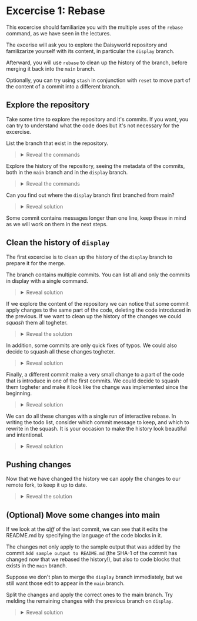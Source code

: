 # Excercise 1: Rebase

This excercise should familiarize you with the multiple uses of the `rebase` command, as we have seen in the lectures.

The excerise will ask you to explore the Daisyworld repository and familizarize yourself with its content, in particular the `display` branch.

Afterward, you will use `rebase` to clean up the history of the branch, before merging it back into the `main` branch.

Optionally, you can try using `stash` in conjunction with `reset` to move part of the content of a commit into a different branch.

## Explore the repository

Take some time to explore the repository and it's commits. If you want, you can try to understand what the code does but it's not necessary for the excercise.

List the branch that exist in the repository.

> <details><summary>Reveal the commands</summary>
>
> `git branch --list` (or just `git branch`) will list all the branches that are present in the local repository.
>
>Since we just cloned the repository, some branches are still only on the remote repository. You can see remote branches with the `--remote` or all branches with
>
>```bash
>git branch --all
>```
>
></details>

Explore the history of the repository, seeing the metadata of the commits, both in the `main` branch and in the `display` branch.

><details><summary>Reveal the commands</summary>
>
>To explore the history of the repository you can you the `git log` command.
>
>To change to the `display` branch you can use:
>
>```bash
>git switch display
>```
>
>This branch doesn't exists locally, but the name matches a remote branch. Git will behave as expected:
>
>```text
>Branch 'display' set up to track remote branch 'display' from 'origin'.
>Switched to a new branch 'display'
>```
>
></details>

Can you find out where the `display` branch first branched from main?

><details><summary>Reveal solution</summary>
>
>The two branches diverged after the commit:
>
>```text
>* e172778 Add daisies spreading step
>```
>
>You can find this out by comparing the commit history of the two branches.
>
>A visual way to do it is with:
>
>```bash
>git log --graph --oneline --all
>```
>
>Which will print something similar to:
>
>```text
>...
>* 6b8ed49 Add print method to World
>* 454ed2e Add ostream operator
>| * 5cae577 (main) Add simulation steps
>|/
>* e172778 Add daisies spreading step
>* a216c3d Add build folder to gitignore and remove it
>...
>```
>
>In which you can see the branching point.
>
></details>

Some commit contains messages longer than one line, keep these in mind as we will work on them in the next steps.

## Clean the history of `display`

The first excercise is to clean up the history of the `display` branch to prepare it for the merge.

The branch contains multiple commits. You can list all and only the commits in display with a single command.

><details><summary>Reveal solution</summary>
>
>```bash
>git log --oneline main..display
>```
>
>This command will show in a pretty format, all the commit that are reachable from `display`, but are not reachable from `main`
>
></details>

If we explore the content of the repository we can notice that some commit apply changes to the same part of the code, deleting the code introduced in the previous.
If we want to clean up the history of the changes we could *squash* them all togheter.

><details><summary>Reveal the solution</summary>
>
>The commits in question are
>
>```text
>* 9ca1648 Add correct print implementation
>* acb516e Revert "Add print method to World"
>* 6b8ed49 Add print method to World
>```
>
>Commit `acb516e` is a revert of commit `6b8ed49`. Commit `9ca1648` implements the correct version of the function.
>
></details>

In addition, some commits are only quick fixes of typos. We could also decide to squash all these changes togheter.

><details><summary>Reveal solution</summary>
>
>```text
>* 21bc547 Update README.md
>* d30c784 Ops, it is under
>* 8456bf8 Add sample output to README.md
>```
>
>Commit `8456bf8` adds some content to the README.md file.
>Commit `d30c784` simply replace the world above with below.
>Commit `21bc547` looks like it's written by a different author, probably from the Github user interface. It fixes a spelling mistake and adds a new line at the end of the file (notice how that is signalled in the *diff*).
>
>These three commands can all be squashed togheter.
>
></details>

Finally, a different commit make a very small change to a part of the code that is introduce in one of the first commits. We could decide to squash them togheter and make it look like the change was implemented since the beginning.

><details><summary>Reveal solution</summary>
>
>Commit `c04fb10` replace the character used in commit `454ed2e` with emojis.
>
>By using switch to move to the previous commit we can see the difference `c04fb10` makes in excecution.
>
>```bash
>git switch --detach c04fb10~
>```
>
>See the `README.md` in the repository for istruction on how to compile and run the simulation.
>
></details>

We can do all these changes with a single run of interactive rebase.
In writing the todo list, consider which commit message to keep, and which to rewrite in the squash. It is your occasion to make the history look beautiful and intentional.

><details><summary>Reveal solution</summary>
>We can run the interactive rebase with:
>
>```bash
>git rebase -i e172778
>```
>
>We know the commit from which `display` branched from `main`. We can also use `ceedb39^`, which refers to the parent of the first commit of the `display` branch.
>
>The todo list can be set up as follows:
>
>```text
>pick 454ed2e Add ostream operator
>squash c04fb10 Replace with emoji
>drop 6b8ed49 Add print method to World
>drop acb516e Revert "Add print method to World"
>reword 9ca1648 Add correct print implementation
>pick 616ae5a Add print to main function
>squash cc1de4a Add useful comment
>pick 8456bf8 Add sample output to README.md
>fixup d30c784 Ops, it is under
>fixup 21bc547 Update README.md
>pick 8e55672 Specify bash in code snippets
>```
>
>Commit `c04fb10` has been move forward up into the stack, and set to `squash`, to be melded in the first commit.  
>Commits `6b8ed49` and `acb516e` have been dropped, since the second is a revert of the first.  
>Commit `9ca1648` is now the only implementation of the print function, so it can be maintained but the commit message can be slightly altered to reflect the change.  
>Commit `cc1de4a` can be squashed with the previous, since the change it implements is minimal, and could have easily been an *amend*.  
> Commits `d30c784` and `21bc547` are marked as fixup, since they implement very small changes and there is no need to modify the original commit message.
></details>

## Pushing changes

Now that we have changed the history we can apply the changes to our remote fork, to keep it up to date.

><details><summary>Reveal the solution</summary>
>Since these changes alter the history of the repository we have to *force push* them.
>We can see that the history are no longer compatible with each other with:
>
>```bash
>git log --all --oneline --graph
>```
>
>To do a force push we can use
>
>```bash
>git push --force-with-lease
>```
>
>Which is a more safe way to do the force push.
></details>

## (Optional) Move some changes into main

If we look at the *diff* of the last commit, we can see that it edits the README.md by specifying the language of the code blocks in it.

The changes not only apply to the sample output that was added by the commit `Add sample output to README.md` (the SHA-1 of the commit has changed now that we rebased the history!), but also to code blocks that exists in the `main` branch.

Suppose we don't plan to merge the `display` branch immediately, but we still want those edit to appear in the `main` branch.

Split the changes and apply the correct ones to the main branch. Try melding the remaining changes with the previous branch on `display`.

><details><summary>Reveal solution</summary>
>
>Let's start a rebase of the last two commits
>
>```bash
>git rebase -i HEAD~2   
>```
>
>Change the todo list to edit the last commit:
>
>```text
>pick a5c4656 Add sample output to README.md
>edit 38e4774 Specify bash in code snippets
>```
>
>This will apply the commit but stop to allow you to amend the commit before continuing the rebase.
>
>Now we can use `reset` to move back the head of the branch by one commit, keeping the changes in the working directory.
>
>```bash
>git reset --mixed HEAD~
>```
>
>We now stash the changes that should be performed on the main
>
>```bash
>git stash -p
>```
>
>Of the three hunks presented, the first two (the command blocks with the compilation commands) should be stashed, the last should be kept.
>
>We can now add the remaining change to the index, and do an *amend* to meld it with the previous commit (`Add sample output to README.md`).
>
>```bash
>git add README.md
>git commit --amend --no-edit
>```
>
>We can now conclude the rebase
>
>```bash
>git rebase --continue
>```
>
>The last thing left to do is to switch back to the main branch, apply the changes left in the stash and commit:
>
>```bash
>git switch main
>git stash pop
>git commit -a -m "Specify bash in code snippets"
>```
>
>Also in these case we will have to force push the changes to `display`, while for the new commit on `main` a regular push will suffice.
>
></details>
